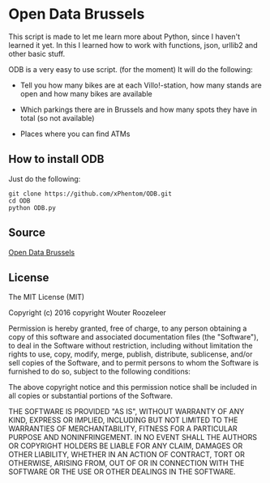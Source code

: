 # Open Data Brussels

This script is made to let me learn more about Python, since I haven't learned it yet. In this I learned how to work with functions, json, urllib2 and other basic stuff.

ODB is a very easy to use script. (for the moment) It will do the following:

* Tell you how many bikes are at each Villo!-station, how many stands are open and how many bikes are available

* Which parkings there are in Brussels and how many spots they have in total (so not available)

* Places where you can find ATMs

## How to install ODB

Just do the following:
```
git clone https://github.com/xPhentom/ODB.git
cd ODB
python ODB.py
```

## Source

[Open Data Brussels](https://bruxellesdata.opendatasoft.com/page/home/)

## License

The MIT License (MIT)

Copyright (c) 2016 copyright Wouter Roozeleer

Permission is hereby granted, free of charge, to any person obtaining a copy of this software and associated documentation files (the "Software"), to deal in the Software without restriction, including without limitation the rights to use, copy, modify, merge, publish, distribute, sublicense, and/or sell copies of the Software, and to permit persons to whom the Software is furnished to do so, subject to the following conditions:

The above copyright notice and this permission notice shall be included in all copies or substantial portions of the Software.

THE SOFTWARE IS PROVIDED "AS IS", WITHOUT WARRANTY OF ANY KIND, EXPRESS OR IMPLIED, INCLUDING BUT NOT LIMITED TO THE WARRANTIES OF MERCHANTABILITY, FITNESS FOR A PARTICULAR PURPOSE AND NONINFRINGEMENT. IN NO EVENT SHALL THE AUTHORS OR COPYRIGHT HOLDERS BE LIABLE FOR ANY CLAIM, DAMAGES OR OTHER LIABILITY, WHETHER IN AN ACTION OF CONTRACT, TORT OR OTHERWISE, ARISING FROM, OUT OF OR IN CONNECTION WITH THE SOFTWARE OR THE USE OR OTHER DEALINGS IN THE SOFTWARE.
